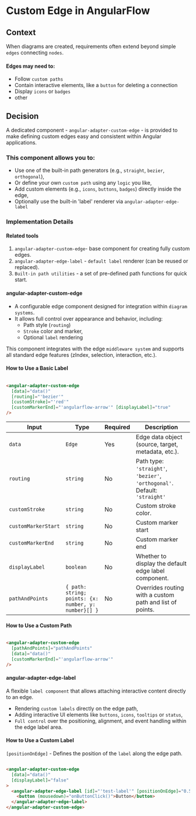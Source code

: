# Custom Edge in AngularFlow

## Context

When diagrams are created, requirements often extend beyond simple `edges` connecting `nodes`.

#### **Edges may need to:**

- Follow `custom paths`
- Contain interactive elements, like a `button` for deleting a connection
- Display `icons` or `badges`
- other

## Decision

A dedicated component - `angular-adapter-custom-edge` - is provided to make defining custom edges easy and consistent
within Angular applications.

### This component allows you to:

- Use one of the built-in path generators (e.g., `straight`, `bezier`, `orthogonal`),
- Or define your own `custom path` using any `logic` you like,
- Add custom elements (e.g., `icons`, `buttons`, `badges`) directly inside the edge,
- Optionally use the built-in 'label' renderer via `angular-adapter-edge-label`

### Implementation Details

#### Related tools

1. `angular-adapter-custom-edge`- base component for creating fully custom edges.
2. `angular-adapter-edge-label` - `default label` renderer (can be reused or replaced).
3. `Built-in path utilities` - a set of pre-defined path functions for quick start.

#### angular-adapter-custom-edge

- A configurable edge component designed for integration within `diagram systems`.
- It allows full control over appearance and behavior, including:
  - Path style (`routing`)
  - `Stroke` color and marker,
  - Optional `label` rendering

This component integrates with the edge `middleware system` and supports all standard edge features (zIndex, selection,
interaction, etc.).

#### How to Use a Basic Label

```html

<angular-adapter-custom-edge
  [data]="data()"
  [routing]="'bezier'"
  [customStroke]="'red'"
  [customMarkerEnd]="'angularflow-arrow'" [displayLabel]="true"
/>
```

| Input               | Type                                                 | Required | Description                                                                |
|---------------------|------------------------------------------------------|----------|----------------------------------------------------------------------------|
| `data`              | `Edge`                                               | Yes      | Edge data object (source, target, metadata, etc.).                         |
| `routing`           | `string`                                             | No       | Path type: `'straight'`, `'bezier'`, `'orthogonal'`. Default: `'straight'` |
| `customStroke`      | `string`                                             | No       | Custom stroke color.                                                       |
| `customMarkerStart` | `string`                                             | No       | Custom marker start                                                        |
| `customMarkerEnd`   | `string`                                             | No       | Custom marker end                                                          |
| `displayLabel`      | `boolean`                                            | No       | Whether to display the default edge label component.                       |
| `pathAndPoints`     | `{ path: string; points: {x: number, y: number}[] }` | No       | Overrides routing with a custom path and list of points.                   |

#### How to Use a Custom Path

```html

<angular-adapter-custom-edge
  [pathAndPoints]="pathAndPoints"
  [data]="data()"
  [customMarkerEnd]="'angularflow-arrow'"
/>

```

#### angular-adapter-edge-label

A flexible `label component` that allows attaching interactive content directly to an edge.

- Rendering `custom labels` directly on the edge path,
- Adding interactive UI elements like `buttons`, `icons`, `tooltips` or `status`,
- `Full control` over the positioning, alignment, and event handling within the edge label area.

#### How to Use a Custom Label

`[positionOnEdge]` - Defines the position of the `label` along the edge path.

```html

<angular-adapter-custom-edge
  [data]="data()"
  [displayLabel]="false"
>
  <angular-adapter-edge-label [id]="'test-label'" [positionOnEdge]="0.5">
    <button (mousedown)="onButtonClick()">Button</button>
  </angular-adapter-edge-label>
</angular-adapter-custom-edge>
```


